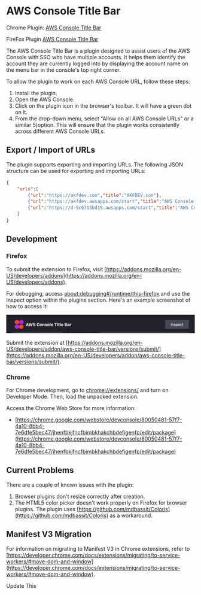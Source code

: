 # AWS Console Title Bar

Chrome Plugin: [AWS Console Title Bar](https://chrome.google.com/webstore/detail/aws-console-title-bar/jhenfbkjfncfbimbkhakchbdefigenfp?hl=en)

FireFox Plugin [AWS Console Title Bar](https://addons.mozilla.org/en-GB/firefox/addon/aws-console-title-bar/)

The AWS Console Title Bar is a plugin designed to assist users of the AWS Console with SSO who have multiple accounts. It helps them identify the account they are currently logged into by displaying the account name on the menu bar in the console's top right corner.

To allow the plugin to work on each AWS Console URL, follow these steps:

1) Install the plugin.
2) Open the AWS Console.
3) Click on the plugin icon in the browser's toolbar. It will have a green dot on it.
4) From the drop-down menu, select "Allow on all AWS Console URLs" or a similar 5)option. This will ensure that the plugin works consistently across different AWS Console URLs.

## Export / Import of URLs

The plugin supports exporting and importing URLs. The following JSON structure can be used for exporting and importing URLs:

```json
{
    "urls":[
        {"url":"https://akfdev.com","title":"AKFDEV.con"},
        {"url":"https://akfdev.awsapps.com/start","title":"AWS Console: just-ak"},
        {"url":"https://d-9c6715bd19.awsapps.com/start","title":"AWS Console : TORG"}
    ]
}
```

## Development

### Firefox

To submit the extension to Firefox, visit [https://addons.mozilla.org/en-US/developers/addons](https://addons.mozilla.org/en-US/developers/addons).

For debugging, access [about:debugging#/runtime/this-firefox](about:debugging#/runtime/this-firefox) and use the Inspect option within the plugins section. Here's an example screenshot of how to access it:

![Inspect](./docs/FirefoxDebug.png)

Submit the extension at [https://addons.mozilla.org/en-US/developers/addon/aws-console-title-bar/versions/submit/](https://addons.mozilla.org/en-US/developers/addon/aws-console-title-bar/versions/submit/).

### Chrome

For Chrome development, go to [chrome://extensions/](chrome://extensions/) and turn on Developer Mode. Then, load the unpacked extension.

Access the Chrome Web Store for more information:

- [https://chrome.google.com/webstore/devconsole/80050481-57f7-4a10-8bb4-7e6dfe5bec47/jhenfbkjfncfbimbkhakchbdefigenfp/edit/package](https://chrome.google.com/webstore/devconsole/80050481-57f7-4a10-8bb4-7e6dfe5bec47/jhenfbkjfncfbimbkhakchbdefigenfp/edit/package)

## Current Problems

There are a couple of known issues with the plugin:

1. Browser plugins don't resize correctly after creation.
2. The HTML5 color picker doesn't work properly on Firefox for browser plugins. The plugin uses [https://github.com/mdbassit/Coloris](https://github.com/mdbassit/Coloris) as a workaround.

## Manifest V3 Migration

For information on migrating to Manifest V3 in Chrome extensions, refer to [https://developer.chrome.com/docs/extensions/migrating/to-service-workers/#move-dom-and-window](https://developer.chrome.com/docs/extensions/migrating/to-service-workers/#move-dom-and-window).


Update This